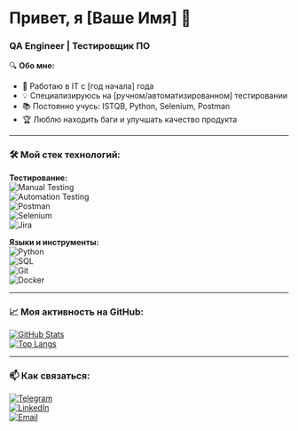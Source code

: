 # Привет, я [Ваше Имя] 👋  
### QA Engineer | Тестировщик ПО  

🔍 **Обо мне:**  
- 🚀 Работаю в IT с [год начала] года  
- 💡 Специализируюсь на [ручном/автоматизированном] тестировании  
- 📚 Постоянно учусь: ISTQB, Python, Selenium, Postman  
- 🏆 Люблю находить баги и улучшать качество продукта  

---

### 🛠 Мой стек технологий:  
**Тестирование:**  
![Manual Testing](https://img.shields.io/badge/-Manual_Testing-FF6B6B?style=flat)  
![Automation Testing](https://img.shields.io/badge/-Automation-43B02A?style=flat)  
![Postman](https://img.shields.io/badge/-Postman-FF6C37?style=flat&logo=postman)  
![Selenium](https://img.shields.io/badge/-Selenium-43B02A?style=flat&logo=selenium)  
![Jira](https://img.shields.io/badge/-Jira-0052CC?style=flat&logo=jira)  

**Языки и инструменты:**  
![Python](https://img.shields.io/badge/-Python-3776AB?style=flat&logo=python)  
![SQL](https://img.shields.io/badge/-SQL-4479A1?style=flat&logo=postgresql)  
![Git](https://img.shields.io/badge/-Git-F05032?style=flat&logo=git)  
![Docker](https://img.shields.io/badge/-Docker-2496ED?style=flat&logo=docker)  

---

### 📈 Моя активность на GitHub:  
[![GitHub Stats](https://github-readme-stats.vercel.app/api?username=ВАШ_NICK&show_icons=true&theme=radical)](https://github.com/ВАШ_NICK)  
[![Top Langs](https://github-readme-stats.vercel.app/api/top-langs/?username=ВАШ_NICK&layout=compact&theme=radical)](https://github.com/ВАШ_NICK)  

---

### 📫 Как связаться:  
[![Telegram](https://img.shields.io/badge/-Telegram-0088cc?style=flat&logo=telegram)](https://t.me/ВАШ_НИК)  
[![LinkedIn](https://img.shields.io/badge/-LinkedIn-0A66C2?style=flat&logo=linkedin)](https://linkedin.com/in/ВАШ_НИК)  
[![Email](https://img.shields.io/badge/-Email-D14836?style=flat&logo=gmail)](mailto:ВАША_ПОЧТА)   
